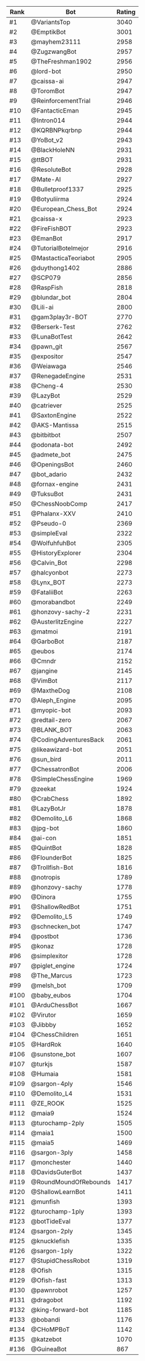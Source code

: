 Rank|Bot|Rating
---|---|---
#1|@VariantsTop|3040
#2|@EmptikBot|3001
#3|@mayhem23111|2958
#4|@ZugzwangBot|2957
#5|@TheFreshman1902|2956
#6|@lord-bot|2950
#7|@caissa-ai|2947
#8|@ToromBot|2947
#9|@ReinforcementTrial|2946
#10|@FantacticEman|2945
#11|@Intron014|2944
#12|@KQRBNPkqrbnp|2944
#13|@YoBot_v2|2943
#14|@BlackHoleNN|2931
#15|@ttBOT|2931
#16|@ResoluteBot|2928
#17|@Mate-AI|2927
#18|@Bulletproof1337|2925
#19|@Botyuliirma|2924
#20|@European_Chess_Bot|2924
#21|@caissa-x|2923
#22|@FireFishBOT|2923
#23|@EmanBot|2917
#24|@TutorialBotelmejor|2916
#25|@MastacticaTeoriabot|2905
#26|@duythong1402|2886
#27|@SCP079|2856
#28|@RaspFish|2818
#29|@blundar_bot|2804
#30|@Lili-ai|2800
#31|@gam3play3r-BOT|2770
#32|@Berserk-Test|2762
#33|@LunaBotTest|2642
#34|@pawn_git|2567
#35|@expositor|2547
#36|@Weiawaga|2546
#37|@RenegadeEngine|2531
#38|@Cheng-4|2530
#39|@LazyBot|2529
#40|@catriever|2525
#41|@SaxtonEngine|2522
#42|@AKS-Mantissa|2515
#43|@bitbitbot|2507
#44|@odonata-bot|2492
#45|@admete_bot|2475
#46|@OpeningsBot|2460
#47|@bot_adario|2432
#48|@fornax-engine|2431
#49|@TuksuBot|2431
#50|@ChessNoobComp|2417
#51|@Phalanx-XXV|2410
#52|@Pseudo-0|2369
#53|@simpleEval|2322
#54|@WolfuhfuhBot|2305
#55|@HistoryExplorer|2304
#56|@Calvin_Bot|2298
#57|@halcyonbot|2273
#58|@Lynx_BOT|2273
#59|@FataliiBot|2263
#60|@morabandbot|2249
#61|@honzovy-sachy-2|2231
#62|@AusterlitzEngine|2227
#63|@matmoi|2191
#64|@GarboBot|2187
#65|@eubos|2174
#66|@Cmndr|2152
#67|@jangine|2145
#68|@VimBot|2117
#69|@MaxtheDog|2108
#70|@Aleph_Engine|2095
#71|@myopic-bot|2093
#72|@redtail-zero|2067
#73|@BLANK_BOT|2063
#74|@CodingAdventuresBack|2061
#75|@likeawizard-bot|2051
#76|@sun_bird|2011
#77|@ChessatronBot|2006
#78|@SimpleChessEngine|1969
#79|@zeekat|1924
#80|@CrabChess|1892
#81|@LazyBotJr|1878
#82|@Demolito_L6|1868
#83|@jpg-bot|1860
#84|@ai-con|1851
#85|@QuintBot|1828
#86|@FlounderBot|1825
#87|@Trollfish-Bot|1816
#88|@notropis|1789
#89|@honzovy-sachy|1778
#90|@Dinora|1755
#91|@ShallowRedBot|1751
#92|@Demolito_L5|1749
#93|@schnecken_bot|1747
#94|@postbot|1736
#95|@konaz|1728
#96|@simplexitor|1728
#97|@piglet_engine|1724
#98|@The_Marcus|1723
#99|@melsh_bot|1709
#100|@baby_eubos|1704
#101|@ArduChessBot|1667
#102|@Virutor|1659
#103|@Jibbby|1652
#104|@ChessChildren|1651
#105|@HardRok|1640
#106|@sunstone_bot|1607
#107|@turkjs|1587
#108|@Humaia|1581
#109|@sargon-4ply|1546
#110|@Demolito_L4|1531
#111|@ZE_ROOK|1525
#112|@maia9|1524
#113|@turochamp-2ply|1505
#114|@maia1|1500
#115|@maia5|1469
#116|@sargon-3ply|1458
#117|@monchester|1440
#118|@DavidsGuterBot|1437
#119|@RoundMoundOfRebounds|1417
#120|@ShallowLearnBot|1411
#121|@munfish|1393
#122|@turochamp-1ply|1393
#123|@botTideEval|1377
#124|@sargon-2ply|1345
#125|@knucklefish|1335
#126|@sargon-1ply|1322
#127|@StupidChessRobot|1319
#128|@Ofish|1315
#129|@Ofish-fast|1313
#130|@pawnrobot|1257
#131|@dragobot|1192
#132|@king-forward-bot|1185
#133|@bobandi|1176
#134|@CHoMPBoT|1142
#135|@katzebot|1070
#136|@GuineaBot|867
